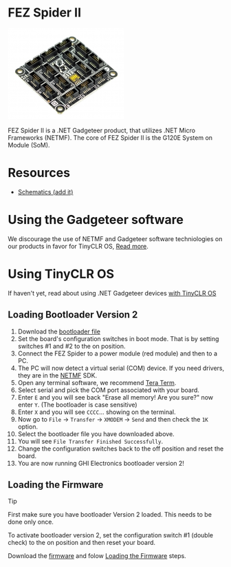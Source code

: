# FEZ Spider II

![FEZ Spider II](images/fez_spider_ii.jpg)

FEZ Spider II is a .NET Gadgeteer product, that utilizes .NET Micro Frameworks (NETMF). The core of FEZ Spider II is the G120E System on Module (SoM).

# Resources
* [Schematics (add it)]()

# Using the Gadgeteer software
We discourage the use of NETMF and Gadgeteer software techniologies on our products in favor for TinyCLR OS, [Read more](intro.html).

# Using TinyCLR OS
If haven't yet, read about using .NET Gadgeteer devices [with TinyCLR OS](intro.html#with-tinyclr-os)

## Loading Bootloader Version 2

1. Download the [bootloader file](http://files.ghielectronics.com/downloads/Bootloaders/G120%20Bootloader.2.0.3.ghi)
2. Set the board's configuration switches in boot mode. That is by setting switches #1 and #2 to the on position.
3. Connect the FEZ Spider to a power module (red module) and then to a PC.
4. The PC will now detect a virtual serial (COM) device. If you need drivers, they are in the [NETMF](../netmf/intro.html) SDK.
5. Open any terminal software, we recommend [Tera Term](http://ttssh2.osdn.jp/).
6. Select serial and pick the COM port associated with your board.
7. Enter `E` and you will see back "Erase all memory! Are you sure?" now enter `Y`. (The bootloader is case sensitive)
8. Enter `X` and you will see `CCCC`... showing on the terminal.
9. Now go to `File` -> `Transfer` -> `XMODEM` -> `Send` and then check the `1K` option.
10. Select the bootloader file you have downloaded above.
11. You will see `File Transfer Finished Successfully`.
12. Change the configuration switches back to the off position and reset the board.
13. You are now running GHI Electronics bootloader version 2!

## Loading the Firmware

> [!Tip]
> First make sure you have bootloader Version 2 loaded. This needs to be done only once.

To activate bootloader version 2, set the configuration switch #1 (double check) to the on position and then reset your board.

Download the [firmware](http://files.ghielectronics.com/downloads/TinyCLR/Firmware/G120/G120%20Firmware.0.6.0.glb) and folow [Loading the Firmware](intro.html#loading-the-firmware) steps.
